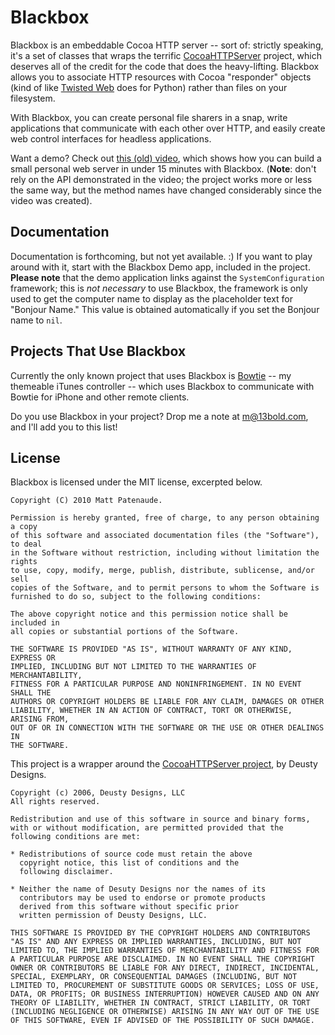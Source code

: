 Blackbox
========
Blackbox is an embeddable Cocoa HTTP server -- sort of: strictly speaking, it's a set of classes that wraps the terrific [CocoaHTTPServer][cocoahttp] project, which deserves all of the credit for the code that does the heavy-lifting. Blackbox allows you to associate HTTP resources with Cocoa "responder" objects (kind of like [Twisted Web](http://twistedmatrix.com/trac/wiki/TwistedWeb) does for Python) rather than files on your filesystem.

With Blackbox, you can create personal file sharers in a snap, write applications that communicate with each other over HTTP, and easily create web control interfaces for headless applications.

Want a demo? Check out [this (old) video](http://vimeo.com/3416746), which shows how you can build a small personal web server in under 15 minutes with Blackbox. (**Note**: don't rely on the API demonstrated in the video; the project works more or less the same way, but the method names have changed considerably since the video was created).

Documentation
-------------
Documentation is forthcoming, but not yet available. :) If you want to play around with it, start with the Blackbox Demo app, included in the project. **Please note** that the demo application links against the `SystemConfiguration` framework; this is *not necessary* to use Blackbox, the framework is only used to get the computer name to display as the placeholder text for "Bonjour Name." This value is obtained automatically if you set the Bonjour name to `nil`.

Projects That Use Blackbox
--------------------------
Currently the only known project that uses Blackbox is [Bowtie](http://bowtieapp.com) -- my themeable iTunes controller -- which uses Blackbox to communicate with Bowtie for iPhone and other remote clients.

Do you use Blackbox in your project? Drop me a note at m@13bold.com, and I'll add you to this list!

License
-------
Blackbox is licensed under the MIT license, excerpted below.

	Copyright (C) 2010 Matt Patenaude.

	Permission is hereby granted, free of charge, to any person obtaining a copy
	of this software and associated documentation files (the "Software"), to deal
	in the Software without restriction, including without limitation the rights
	to use, copy, modify, merge, publish, distribute, sublicense, and/or sell
	copies of the Software, and to permit persons to whom the Software is
	furnished to do so, subject to the following conditions:

	The above copyright notice and this permission notice shall be included in
	all copies or substantial portions of the Software.

	THE SOFTWARE IS PROVIDED "AS IS", WITHOUT WARRANTY OF ANY KIND, EXPRESS OR
	IMPLIED, INCLUDING BUT NOT LIMITED TO THE WARRANTIES OF MERCHANTABILITY,
	FITNESS FOR A PARTICULAR PURPOSE AND NONINFRINGEMENT. IN NO EVENT SHALL THE
	AUTHORS OR COPYRIGHT HOLDERS BE LIABLE FOR ANY CLAIM, DAMAGES OR OTHER
	LIABILITY, WHETHER IN AN ACTION OF CONTRACT, TORT OR OTHERWISE, ARISING FROM,
	OUT OF OR IN CONNECTION WITH THE SOFTWARE OR THE USE OR OTHER DEALINGS IN
	THE SOFTWARE.

This project is a wrapper around the [CocoaHTTPServer project][cocoahttp], by Deusty Designs.

	Copyright (c) 2006, Deusty Designs, LLC
	All rights reserved.

	Redistribution and use of this software in source and binary forms,
	with or without modification, are permitted provided that the following conditions are met:

	* Redistributions of source code must retain the above
	  copyright notice, this list of conditions and the
	  following disclaimer.

	* Neither the name of Desuty Designs nor the names of its
	  contributors may be used to endorse or promote products
	  derived from this software without specific prior
	  written permission of Deusty Designs, LLC.

	THIS SOFTWARE IS PROVIDED BY THE COPYRIGHT HOLDERS AND CONTRIBUTORS "AS IS" AND ANY EXPRESS OR IMPLIED WARRANTIES, INCLUDING, BUT NOT LIMITED TO, THE IMPLIED WARRANTIES OF MERCHANTABILITY AND FITNESS FOR A PARTICULAR PURPOSE ARE DISCLAIMED. IN NO EVENT SHALL THE COPYRIGHT OWNER OR CONTRIBUTORS BE LIABLE FOR ANY DIRECT, INDIRECT, INCIDENTAL, SPECIAL, EXEMPLARY, OR CONSEQUENTIAL DAMAGES (INCLUDING, BUT NOT LIMITED TO, PROCUREMENT OF SUBSTITUTE GOODS OR SERVICES; LOSS OF USE, DATA, OR PROFITS; OR BUSINESS INTERRUPTION) HOWEVER CAUSED AND ON ANY THEORY OF LIABILITY, WHETHER IN CONTRACT, STRICT LIABILITY, OR TORT (INCLUDING NEGLIGENCE OR OTHERWISE) ARISING IN ANY WAY OUT OF THE USE OF THIS SOFTWARE, EVEN IF ADVISED OF THE POSSIBILITY OF SUCH DAMAGE.

  [cocoahttp]: http://code.google.com/p/cocoahttpserver/